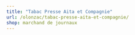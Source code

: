 ```yaml
---
title: "Tabac Presse Aita et Compagnie"
url: /olonzac/tabac-presse-aita-et-compagnie/
shop: marchand de journaux
---
```

